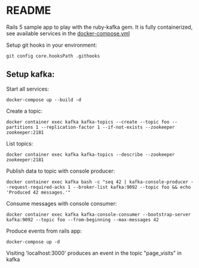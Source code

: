 # README

Rails 5 sample app to play with the ruby-kafka gem.
It is fully containerized, see available services in the
[docker-compose.yml](docker-compose.yml)

Setup git hooks in your environment:
```
git config core.hooksPath .githooks
```

## Setup kafka:
Start all services:
```
docker-compose up --build -d
```
Create a topic:
```
docker container exec kafka kafka-topics --create --topic foo --partitions 1 --replication-factor 1 --if-not-exists --zookeeper zookeeper:2181
```
List topics:
```
docker container exec kafka kafka-topics --describe --zookeeper zookeeper:2181
```
Publish data to topic with console producer:
```
docker container exec kafka bash -c "seq 42 | kafka-console-producer --request-required-acks 1 --broker-list kafka:9092 --topic foo && echo 'Produced 42 messages.'"
```
Consume messages with console consumer:
```
docker container exec kafka kafka-console-consumer --bootstrap-server kafka:9092 --topic foo --from-beginning --max-messages 42
```
Produce events from rails app:
```
docker-compose up -d
```
Visiting 'localhost:3000' produces an event in the topic "page_visits" in kafka

